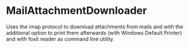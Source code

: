 # MailAttachmentDownloader
Uses the imap protocol to download attachments from mails and with the additional option to print them afterwards (with Windows Default Printer) and with foxit reader as command line utility.
